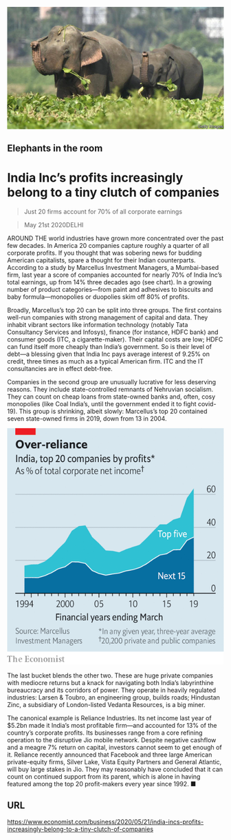 ![](./images/20200523_WBP503.jpg)

## Elephants in the room

# India Inc’s profits increasingly belong to a tiny clutch of companies

> Just 20 firms account for 70% of all corporate earnings

> May 21st 2020DELHI

AROUND THE world industries have grown more concentrated over the past few decades. In America 20 companies capture roughly a quarter of all corporate profits. If you thought that was sobering news for budding American capitalists, spare a thought for their Indian counterparts. According to a study by Marcellus Investment Managers, a Mumbai-based firm, last year a score of companies accounted for nearly 70% of India Inc’s total earnings, up from 14% three decades ago (see chart). In a growing number of product categories—from paint and adhesives to biscuits and baby formula—monopolies or duopolies skim off 80% of profits. 

Broadly, Marcellus’s top 20 can be split into three groups. The first contains well-run companies with strong management of capital and data. They inhabit vibrant sectors like information technology (notably Tata Consultancy Services and Infosys), finance (for instance, HDFC bank) and consumer goods (ITC, a cigarette-maker). Their capital costs are low; HDFC can fund itself more cheaply than India’s government. So is their level of debt—a blessing given that India Inc pays average interest of 9.25% on credit, three times as much as a typical American firm. ITC and the IT consultancies are in effect debt-free.

Companies in the second group are unusually lucrative for less deserving reasons. They include state-controlled remnants of Nehruvian socialism. They can count on cheap loans from state-owned banks and, often, cosy monopolies (like Coal India’s, until the government ended it to fight covid-19). This group is shrinking, albeit slowly: Marcellus’s top 20 contained seven state-owned firms in 2019, down from 13 in 2004.

![](./images/20200523_WBC641.png)

The last bucket blends the other two. These are huge private companies with mediocre returns but a knack for navigating both India’s labyrinthine bureaucracy and its corridors of power. They operate in heavily regulated industries: Larsen & Toubro, an engineering group, builds roads; Hindustan Zinc, a subsidiary of London-listed Vedanta Resources, is a big miner.

The canonical example is Reliance Industries. Its net income last year of $5.2bn made it India’s most profitable firm—and accounted for 13% of the country’s corporate profits. Its businesses range from a core refining operation to the disruptive Jio mobile network. Despite negative cashflow and a meagre 7% return on capital, investors cannot seem to get enough of it. Reliance recently announced that Facebook and three large American private-equity firms, Silver Lake, Vista Equity Partners and General Atlantic, will buy large stakes in Jio. They may reasonably have concluded that it can count on continued support from its parent, which is alone in having featured among the top 20 profit-makers every year since 1992. ■

## URL

https://www.economist.com/business/2020/05/21/india-incs-profits-increasingly-belong-to-a-tiny-clutch-of-companies
